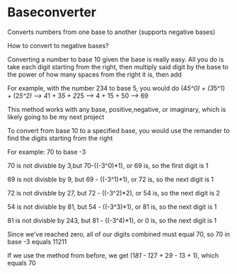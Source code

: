 # Baseconverter
Converts numbers from one base to another (supports negative bases)

How to convert to negative bases?

Converting a number to base 10 given the base is really easy. All you do is take each digit starting from the right, then multiply said digit by the base to the power of how many spaces from the right it is, then add

For example, with the number 234 to base 5, you would do (4*5^0) + (3*5^1) + (2*5^2) --> 4*1 + 3*5 + 2*25 --> 4 + 15 + 50 --> 69

This method works with any base, positive,negative, or imaginary, which is likely going to be my next project


To convert from base 10 to a specified base, you would use the remander to find the digits starting from the right

For example: 70 to base -3

70 is not divisble by 3,but 70-((-3^0)*1), or 69 is, so the first digit is 1

69 is not divisble by 9, but 69 - ((-3^1)*1), or 72 is, so the next digit is 1

72 is not divisble by 27, but 72 - ((-3^2)*2), or 54 is, so the next digit is 2

54 is not divisble by 81, but 54 - ((-3^3)*1), or 81 is, so the next digit is 1

81 is not divisble by 243, but 81 - ((-3^4)*1), or 0 is, so the next digit is 1

Since we've reached zero, all of our digits combined must equal 70, so 70 in base -3 equals 11211

If we use the method from before, we get (1*81 - 1*27 + 2*9 - 1*3 + 1), which equals 70
